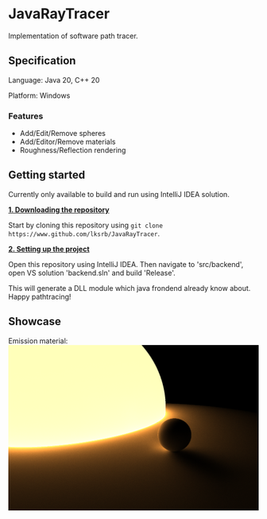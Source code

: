 # JavaRayTracer
Implementation of software path tracer.

## Specification
Language: Java 20, C++ 20

Platform: Windows

### Features
- Add/Edit/Remove spheres
- Add/Editor/Remove materials
- Roughness/Reflection rendering

## Getting started
Currently only available to build and run using IntelliJ IDEA solution.

<ins>**1. Downloading the repository**</ins>

Start by cloning this repository using `git clone https://www.github.com/lksrb/JavaRayTracer`.

<ins>**2. Setting up the project**</ins>

Open this repository using IntelliJ IDEA. Then navigate to 'src/backend', open VS solution 'backend.sln' and build 'Release'.

This will generate a DLL module which java frondend already know about. Happy pathtracing!

## Showcase
Emission material:
![Emission material](https://raw.githubusercontent.com/lksrb/RayTracing/master/res/raytraced.png)
